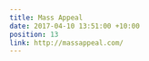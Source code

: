 ```yaml
---
title: Mass Appeal
date: 2017-04-10 13:51:00 +10:00
position: 13
link: http://massappeal.com/
---
```


